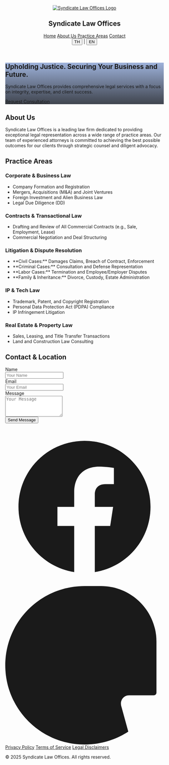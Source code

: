 <!DOCTYPE html>
<html class="scroll-smooth" lang="en-US">
<head>
<meta charset="utf-8"/>
<meta name="viewport" content="width=device-width, initial-scale=1">

<link crossorigin="" href="https://fonts.gstatic.com/" rel="preconnect"/>
<link as="style" href="https://fonts.googleapis.com/css2?display=swap&family=Inter:wght@400;500;700;900" onload="this.rel='stylesheet'" rel="stylesheet"/>
<title>Syndicate Law Offices - Legal Expertise</title>
<link href="data:image/x-icon;base64," rel="icon" type="image/x-icon"/>
<script src="https://cdn.tailwindcss.com?plugins=forms,container-queries"></script>
<script>
      tailwind.config = {
        darkMode: "class",
        theme: {
          extend: {
            colors: {
              primary: "#0d40a5",
              "background-light": "#f6f6f8",
              "background-dark": "#101622",
              "accent-gold": "#FFD700"
            },
            fontFamily: {
              display: ["Inter"],
            },
            borderRadius: {
              DEFAULT: "0.25rem",
              lg: "0.5rem",
              xl: "0.75rem",
              full: "9999px"
            },
          },
        },
      };
    </script>
    <style>
      .[syndicate-logo](https://github.com/user-attachments/assets/18a8056f-9bc3-4333-953b-35dc104a8915) {
        height: 48px; /* กำหนดความสูงตามที่ต้องการ */
        width: auto;
      }
    </style>
</head>
<body class="font-display bg-background-light dark:bg-background-dark">
<div class="relative flex h-auto min-h-screen w-full flex-col overflow-x-hidden group/design-root">
<div class="layout-container flex h-full grow flex-col">
<header class="flex flex-col items-center justify-center whitespace-nowrap border-b border-background-light/10 dark:border-background-dark/10 px-10 py-4 bg-background-light dark:bg-background-dark sticky top-0 z-50 shadow-sm">
<div class="flex flex-col items-center gap-2 text-stone-800 dark:text-stone-200 w-full">
<a href="/" class="flex flex-col items-center">
    <img src="/assets/images/syndicate-logo.jpg" alt="Syndicate Law Offices Logo" class="syndicate-logo" />
</a>
<h2 class="text-xl font-bold tracking-tight text-stone-900 dark:text-white">Syndicate Law Offices</h2>
</div>
<nav class="hidden md:flex items-center gap-8 mt-4">
<a class="text-sm font-medium text-stone-600 dark:text-stone-300 hover:text-primary dark:hover:text-primary transition-colors" href="#">Home</a>
<a class="text-sm font-medium text-stone-600 dark:text-stone-300 hover:text-primary dark:hover:text-primary transition-colors" href="#about">About Us</a>
<a class="text-sm font-medium text-stone-600 dark:text-stone-300 hover:text-primary dark:hover:text-primary transition-colors" href="#practice-areas">Practice Areas</a>
<a class="text-sm font-medium text-stone-600 dark:text-stone-300 hover:text-primary dark:hover:text-primary transition-colors" href="#contact">Contact</a>
</nav>
<div class="flex items-center gap-4 absolute top-4 right-10">
<div class="flex items-center space-x-2">
    <button class="text-sm font-bold text-primary dark:text-primary">TH</button>
    <span class="text-stone-400">|</span>
    <button class="text-sm font-medium text-stone-600 dark:text-stone-300 hover:text-primary">EN</button>
</div>
</div>
</header>
<main class="flex-1">
<section class="relative min-h-[60vh] flex items-center justify-center text-center text-white bg-cover bg-center" style='background-image: linear-gradient(rgba(13, 64, 165, 0.4), rgba(16, 22, 34, 0.8)), url("https://lh3.googleusercontent.com/aida-public/AB6AXuCthf3LMf7Yz0KhepgDp-LplVTJxrlfbDeeJdu-GVwHkpLdNTGiqPR7FYvpTLFPnFWFrFD1YH3GjQ_w0dm4jdPKiByOmqD3Vp8UOXHGldjpq8WFETQx7HSJlSLXRyGVHEibBf-btsg5SvEEj_xTDCOafcvlqB3Two-K38WB4QwguAkrSQJI6PbIf2FNZ5Y0jRde_pHLNfFxxXhX7VrS94zQ-pDV-u6vuThkzZGuJF2Qtmp13CgaLMYGWdHwCoRg4fnmc1S3l3GcQt5v");'>
<div class="max-w-4xl px-4 py-20">
<h1 class="text-4xl md:text-6xl font-black tracking-tighter">Upholding Justice. Securing Your Business and Future.</h1>
<p class="mt-4 text-lg md:text-xl max-w-2xl mx-auto text-stone-200">Syndicate Law Offices provides comprehensive legal services with a focus on integrity, expertise, and client success.</p>
<a href="#contact" class="mt-8 inline-flex items-center justify-center rounded-lg h-12 px-6 bg-primary text-white text-base font-bold tracking-wide hover:bg-primary/90 transition-colors shadow-lg">Request Consultation</a>
</div>
</section>
<div class="max-w-5xl mx-auto px-4 sm:px-6 lg:px-8 py-16 sm:py-24">
<section class="mb-24 text-center" id="about">
<h2 class="text-3xl font-bold tracking-tight text-stone-900 dark:text-white sm:text-4xl">About Us</h2>
<p class="mt-6 max-w-3xl mx-auto text-lg leading-8 text-stone-600 dark:text-stone-400">Syndicate Law Offices is a leading law firm dedicated to providing exceptional legal representation across a wide range of practice areas. Our team of experienced attorneys is committed to achieving the best possible outcomes for our clients through strategic counsel and diligent advocacy.</p>
</section>
<section class="mb-24" id="practice-areas">
<h2 class="text-3xl font-bold tracking-tight text-stone-900 dark:text-white sm:text-4xl text-center">Practice Areas</h2>
<div class="mt-12 grid grid-cols-1 gap-12 sm:grid-cols-2 lg:grid-cols-1">
<div class="flex flex-col gap-6 p-6 rounded-xl bg-background-light/50 dark:bg-background-dark/50 shadow-sm border-l-4 border-accent-gold">
<h3 class="text-xl font-semibold leading-7 text-stone-900 dark:text-white">Corporate & Business Law</h3>
<ul class="list-disc list-inside space-y-2 text-stone-600 dark:text-stone-400">
    <li>Company Formation and Registration</li>
    <li>Mergers, Acquisitions (M&A) and Joint Ventures</li>
    <li>Foreign Investment and Alien Business Law</li>
    <li>Legal Due Diligence (DD)</li>
</ul>
</div>
<div class="flex flex-col gap-6 p-6 rounded-xl bg-background-light/50 dark:bg-background-dark/50 shadow-sm border-l-4 border-accent-gold">
<h3 class="text-xl font-semibold leading-7 text-stone-900 dark:text-white">Contracts & Transactional Law</h3>
<ul class="list-disc list-inside space-y-2 text-stone-600 dark:text-stone-400">
    <li>Drafting and Review of All Commercial Contracts (e.g., Sale, Employment, Lease)</li>
    <li>Commercial Negotiation and Deal Structuring</li>
</ul>
</div>
<div class="flex flex-col gap-6 p-6 rounded-xl bg-background-light/50 dark:bg-background-dark/50 shadow-sm border-l-4 border-accent-gold">
<h3 class="text-xl font-semibold leading-7 text-stone-900 dark:text-white">Litigation & Dispute Resolution</h3>
<ul class="list-disc list-inside space-y-2 text-stone-600 dark:text-stone-400">
    <li>**Civil Cases:** Damages Claims, Breach of Contract, Enforcement</li>
    <li>**Criminal Cases:** Consultation and Defense Representation</li>
    <li>**Labor Cases:** Termination and Employee/Employer Disputes</li>
    <li>**Family & Inheritance:** Divorce, Custody, Estate Administration</li>
</ul>
</div>
<div class="flex flex-col gap-6 p-6 rounded-xl bg-background-light/50 dark:bg-background-dark/50 shadow-sm border-l-4 border-accent-gold">
<h3 class="text-xl font-semibold leading-7 text-stone-900 dark:text-white">IP & Tech Law</h3>
<ul class="list-disc list-inside space-y-2 text-stone-600 dark:text-stone-400">
    <li>Trademark, Patent, and Copyright Registration</li>
    <li>Personal Data Protection Act (PDPA) Compliance</li>
    <li>IP Infringement Litigation</li>
</ul>
</div>
<div class="flex flex-col gap-6 p-6 rounded-xl bg-background-light/50 dark:bg-background-dark/50 shadow-sm border-l-4 border-accent-gold">
<h3 class="text-xl font-semibold leading-7 text-stone-900 dark:text-white">Real Estate & Property Law</h3>
<ul class="list-disc list-inside space-y-2 text-stone-600 dark:text-stone-400">
    <li>Sales, Leasing, and Title Transfer Transactions</li>
    <li>Land and Construction Law Consulting</li>
</ul>
</div>
</div>
</section>
<section id="contact">
<div class="grid grid-cols-1 md:grid-cols-2 gap-16 items-start">
<div>
<h2 class="text-3xl font-bold tracking-tight text-stone-900 dark:text-white sm:text-4xl">Contact & Location</h2>
<form action="https://formspree.io/f/xeorddab" method="POST" class="mt-8 space-y-6">
    <div>
        <label class="block text-sm font-medium text-stone-700 dark:text-stone-300" for="name">Name</label>
        <div class="mt-1">
            <input autocomplete="name" class="form-input block w-full rounded-lg border-stone-300 dark:border-stone-700 bg-background-light/50 dark:bg-background-dark/50 shadow-sm focus:border-primary focus:ring-primary text-stone-900 dark:text-white placeholder-stone-400 dark:placeholder-stone-500" id="name" name="name" placeholder="Your Name" type="text" required/>
        </div>
    </div>
    <div>
        <label class="block text-sm font-medium text-stone-700 dark:text-stone-300" for="email">Email</label>
        <div class="mt-1">
            <input autocomplete="email" class="form-input block w-full rounded-lg border-stone-300 dark:border-stone-700 bg-background-light/50 dark:bg-background-dark/50 shadow-sm focus:border-primary focus:ring-primary text-stone-900 dark:text-white placeholder-stone-400 dark:placeholder-stone-500" id="email" name="_replyto" placeholder="Your Email" type="email" required/>
        </div>
    </div>
    <div>
        <label class="block text-sm font-medium text-stone-700 dark:text-stone-300" for="message">Message</label>
        <div class="mt-1">
            <textarea class="form-textarea block w-full rounded-lg border-stone-300 dark:border-stone-700 bg-background-light/50 dark:bg-background-dark/50 shadow-sm focus:border-primary focus:ring-primary text-stone-900 dark:text-white placeholder-stone-400 dark:placeholder-stone-500" id="message" name="message" placeholder="Your Message" rows="4" required></textarea>
        </div>
    </div>
    <div>
        <button class="inline-flex items-center justify-center rounded-lg h-12 px-6 bg-primary text-white text-base font-bold tracking-wide hover:bg-primary/90 transition-colors shadow-lg w-full" type="submit">Send Message</button>
    </div>
</form>
</div>

<div class="w-full aspect-w-1 aspect-h-1 rounded-xl overflow-hidden mt-12 md:mt-0">
    <div id="map" class="w-full h-full min-h-[400px]"></div>
</div>
</div>
</section>
</div>
</main>
<footer class="bg-background-light/50 dark:bg-background-dark/50 border-t border-background-light/10 dark:border-background-dark/10">
<div class="max-w-7xl mx-auto py-12 px-4 sm:px-6 lg:px-8">
<div class="flex justify-center space-x-6 mb-8">
<a class="text-stone-500 dark:text-stone-400 hover:text-primary dark:hover:text-accent-gold transition-colors" href="https://www.facebook.com/profile.php?id=61576550558611&mibextid=wwXIfr&mibextid=wwXIfr" target="_blank">
    <svg class="h-6 w-6" fill="currentColor" viewBox="0 0 24 24" xmlns="http://www.w3.org/2000/svg"><path d="M22 12c0-5.523-4.477-10-10-10S2 6.477 2 12c0 4.991 3.657 9.128 8.438 9.878v-6.987h-2.54V12h2.54V9.797c0-2.506 1.492-3.89 3.777-3.89 1.094 0 2.238.195 2.238.195v2.46h-1.26c-1.243 0-1.63.771-1.63 1.562V12h2.773l-.443 2.891h-2.33V21.878C18.343 21.128 22 16.991 22 12z"></path></svg>
</a>
<a class="text-stone-500 dark:text-stone-400 hover:text-primary dark:hover:text-accent-gold transition-colors" href="https://www.fastwork.co/YOUR_FASTWORK_PROFILE_LINK" target="_blank">
    <svg class="h-6 w-6" viewBox="0 0 24 24" fill="currentColor" xmlns="http://www.w3.org/2000/svg">
        <path d="M12 0C5.373 0 0 5.373 0 12s5.373 12 12 12c2.445 0 4.73-.72 6.633-1.957l-1.07-3.882c-.22-.796.333-1.614 1.173-1.614h3.764c.22 0 .4-.18.4-.4V8.4c0-4.639-3.761-8.4-8.4-8.4zm0 6c-3.314 0-6 2.686-6 6s2.686 6 6 6 6-2.686 6-6-2.686-6-6-6z"/>
    </svg>
</a>
</div>
<div class="flex justify-center space-x-6">
<a class="text-stone-500 dark:text-stone-400 hover:text-stone-900 dark:hover:text-white text-sm" href="#">Privacy Policy</a>
<a class="text-stone-500 dark:text-stone-400 hover:text-stone-900 dark:hover:text-white text-sm" href="#">Terms of Service</a>
<a class="text-stone-500 dark:text-stone-400 hover:text-stone-900 dark:hover:text-white text-sm" href="#">Legal Disclaimers</a>
</div>
<p class="mt-8 text-center text-xs text-stone-500 dark:text-stone-400">© 2025 Syndicate Law Offices. All rights reserved.</p>
</div>
</footer>
</div>
</div>

<script>
    function initMap() {
        // **แทนที่ด้วย Latitude และ Longitude ของที่ตั้งสำนักงานของคุณ**
        const lawOffice = { lat: 13.7563, lng: 100.5018 }; // ตัวอย่าง: Bangkok Center
        const map = new google.maps.Map(document.getElementById("map"), {
            zoom: 15,
            center: lawOffice,
            mapId: "DEMO_MAP_ID",
        });
        new google.maps.Marker({
            position: lawOffice,
            map: map,
            title: "Syndicate Law Offices"
        });
    }
</script>
<script async defer src="https://maps.googleapis.com/maps/api/js?key=YOUR_GOOGLE_MAPS_API_KEY&callback=initMap"></script>
    
</body></html>
